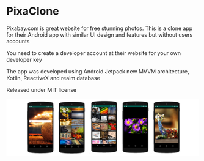 # PixaClone

Pixabay.com is great website for free stunning photos. This is a clone app for their Android app with similar UI design and features but without users accounts

You need to create a developer account at their website for your own developer key

The app was developed using Android Jetpack new MVVM architecture, Kotlin, ReactiveX and realm database

Released under MIT license

<img src="https://github.com/nour7/PixaCloneAndroid/blob/master/screens.jpg" width="1200">
